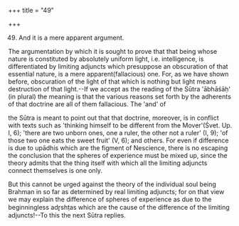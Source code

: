 +++
title = "49"

+++


49. And it is a mere apparent argument.

The argumentation by which it is sought to prove that that being whose nature is constituted by absolutely uniform light, i.e. intelligence, is differentiated by limiting adjuncts which presuppose an obscuration of that essential nature, is a mere apparent(fallacious) one. For, as we have shown before, obscuration of the light of that which is nothing but light means destruction of that light.--If we accept as the reading of the Sūtra 'ābhāśāḥ' (in plural) the meaning is that the various reasons set forth by the adherents of that doctrine are all of them fallacious. The 'and' of

the Sūtra is meant to point out that that doctrine, moreover, is in conflict with texts such as 'thinking himself to be different from the Mover'(Śvet. Up. I, 6); 'there are two unborn ones, one a ruler, the other not a ruler' (I, 9); 'of those two one eats the sweet fruit' (V, 6); and others. For even if difference is due to upādhis which are the figment of Nescience, there is no escaping the conclusion that the spheres of experience must be mixed up, since the theory admits that the thing itself with which all the limiting adjuncts connect themselves is one only.

But this cannot be urged against the theory of the individual soul being Brahman in so far as determined by real limiting adjuncts; for on that view we may explain the difference of spheres of experience as due to the beginningless adr̥shṭas which are the cause of the difference of the limiting adjuncts!--To this the next Sūtra replies.

